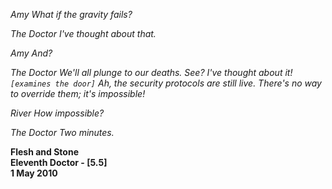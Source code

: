 _Amy_ _What if the gravity fails?_

_The Doctor_ _I've thought about that._

_Amy_ _And?_

_The Doctor_ _We'll all plunge to our deaths. See? I've thought about it! `[examines the door]` Ah, the security protocols are still live. There's no way to override them; it's impossible!_

_River_ _How impossible?_

_The Doctor_ _Two minutes._

**Flesh and Stone  
Eleventh Doctor - [5.5]  
1 May 2010**
